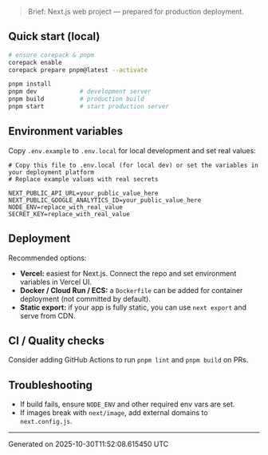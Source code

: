 

> Brief: Next.js web project — prepared for production deployment.

## Quick start (local)

```bash
# ensure corepack & pnpm
corepack enable
corepack prepare pnpm@latest --activate

pnpm install
pnpm dev            # development server
pnpm build          # production build
pnpm start          # start production server
```

## Environment variables

Copy `.env.example` to `.env.local` for local development and set real values:

```
# Copy this file to .env.local (for local dev) or set the variables in your deployment platform
# Replace example values with real secrets

NEXT_PUBLIC_API_URL=your_public_value_here
NEXT_PUBLIC_GOOGLE_ANALYTICS_ID=your_public_value_here
NODE_ENV=replace_with_real_value
SECRET_KEY=replace_with_real_value

```

## Deployment

Recommended options:

- **Vercel:** easiest for Next.js. Connect the repo and set environment variables in Vercel UI.
- **Docker / Cloud Run / ECS:** a `Dockerfile` can be added for container deployment (not committed by default).
- **Static export:** if your app is fully static, you can use `next export` and serve from CDN.

## CI / Quality checks

Consider adding GitHub Actions to run `pnpm lint` and `pnpm build` on PRs.

## Troubleshooting

- If build fails, ensure `NODE_ENV` and other required env vars are set.
- If images break with `next/image`, add external domains to `next.config.js`.

---
Generated on 2025-10-30T11:52:08.615450 UTC
